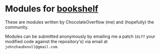 # Modules for [bookshelf](github.com/ChocolateOverflow/bookshelf)

These are modules written by ChocolateOverflow (me) and (hopefully) the community.

Modules can be submitted anonymously by emailing me a patch (`diff` your modified code against the repository's) via email at `johnzhau0xnull@gmail.com`.
